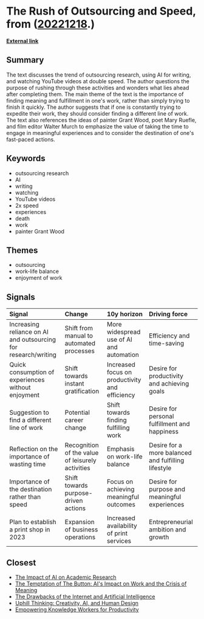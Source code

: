 # __The Rush of Outsourcing and Speed__, from ([20221218](https://kghosh.substack.com/p/20221218).)

__[External link](https://austinkleon.com/2022/12/07/and-then-what/?utm_source=substack&utm_medium=email)__



## Summary

The text discusses the trend of outsourcing research, using AI for writing, and watching YouTube videos at double speed. The author questions the purpose of rushing through these activities and wonders what lies ahead after completing them. The main theme of the text is the importance of finding meaning and fulfillment in one's work, rather than simply trying to finish it quickly. The author suggests that if one is constantly trying to expedite their work, they should consider finding a different line of work. The text also references the ideas of painter Grant Wood, poet Mary Ruefle, and film editor Walter Murch to emphasize the value of taking the time to engage in meaningful experiences and to consider the destination of one's fast-paced actions.

## Keywords

* outsourcing research
* AI
* writing
* watching
* YouTube videos
* 2x speed
* experiences
* death
* work
* painter Grant Wood

## Themes

* outsourcing
* work-life balance
* enjoyment of work

## Signals

| Signal                                                         | Change                                           | 10y horizon                                    | Driving force                                       |
|:---------------------------------------------------------------|:-------------------------------------------------|:-----------------------------------------------|:----------------------------------------------------|
| Increasing reliance on AI and outsourcing for research/writing | Shift from manual to automated processes         | More widespread use of AI and automation       | Efficiency and time-saving                          |
| Quick consumption of experiences without enjoyment             | Shift towards instant gratification              | Increased focus on productivity and efficiency | Desire for productivity and achieving goals         |
| Suggestion to find a different line of work                    | Potential career change                          | Shift towards finding fulfilling work          | Desire for personal fulfillment and happiness       |
| Reflection on the importance of wasting time                   | Recognition of the value of leisurely activities | Emphasis on work-life balance                  | Desire for a more balanced and fulfilling lifestyle |
| Importance of the destination rather than speed                | Shift towards purpose-driven actions             | Focus on achieving meaningful outcomes         | Desire for purpose and meaningful experiences       |
| Plan to establish a print shop in 2023                         | Expansion of business operations                 | Increased availability of print services       | Entrepreneurial ambition and growth                 |

## Closest

* [The Impact of AI on Academic Research](04ea36e5447d3914bd8e463d50f2715f)
* [The Temptation of The Button: AI's Impact on Work and the Crisis of Meaning](3cdcaf35e46bb5b431f299c44a448b9f)
* [The Drawbacks of the Internet and Artificial Intelligence](652fc7ec1f422e931bc5a9ba8011650a)
* [Uphill Thinking: Creativity, AI, and Human Design](92ae644db3cc8e4d0fb262bac8413f8b)
* [Empowering Knowledge Workers for Productivity](c407a926fe431205488024f43c47a801)